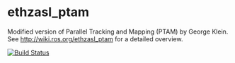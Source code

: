 ethzasl_ptam
============

Modified version of Parallel Tracking and Mapping (PTAM) by George Klein. See http://wiki.ros.org/ethzasl_ptam for a detailed overview.

[![Build Status](http://129.132.38.183:8080/job/ethzasl_ptam/badge/icon)](http://129.132.38.183:8080/job/ethzasl_ptam/)
